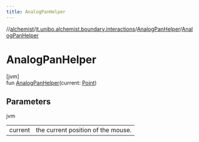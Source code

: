 ```yaml
---
title: AnalogPanHelper
---
```

//[alchemist](../../../index.html)/[it.unibo.alchemist.boundary.interactions](../index.html)/[AnalogPanHelper](index.html)/[AnalogPanHelper](-analog-pan-helper.html)



# AnalogPanHelper



[jvm]\
fun [AnalogPanHelper](-analog-pan-helper.html)(current: [Point](https://docs.oracle.com/javase/8/docs/api/java/awt/Point.html))



## Parameters


jvm

| | |
|---|---|
| current | the current position of the mouse. |




